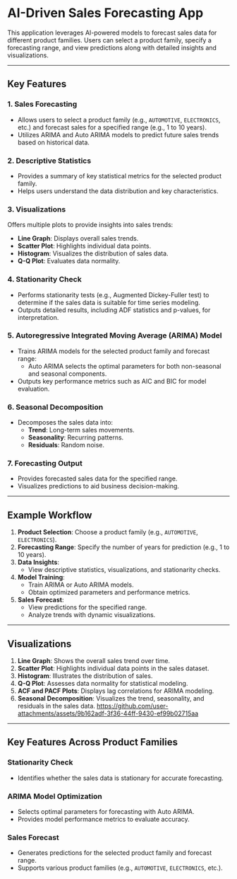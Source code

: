 # AI-Driven Sales Forecasting App

This application leverages AI-powered models to forecast sales data for different product families. Users can select a product family, specify a forecasting range, and view predictions along with detailed insights and visualizations.

---

## Key Features

### 1. Sales Forecasting
- Allows users to select a product family (e.g., `AUTOMOTIVE`, `ELECTRONICS`, etc.) and forecast sales for a specified range (e.g., 1 to 10 years).
- Utilizes ARIMA and Auto ARIMA models to predict future sales trends based on historical data.

### 2. Descriptive Statistics
- Provides a summary of key statistical metrics for the selected product family.
- Helps users understand the data distribution and key characteristics.

### 3. Visualizations
Offers multiple plots to provide insights into sales trends:
- **Line Graph**: Displays overall sales trends.
- **Scatter Plot**: Highlights individual data points.
- **Histogram**: Visualizes the distribution of sales data.
- **Q-Q Plot**: Evaluates data normality.

### 4. Stationarity Check
- Performs stationarity tests (e.g., Augmented Dickey-Fuller test) to determine if the sales data is suitable for time series modeling.
- Outputs detailed results, including ADF statistics and p-values, for interpretation.

### 5. Autoregressive Integrated Moving Average (ARIMA) Model
- Trains ARIMA models for the selected product family and forecast range:
  - Auto ARIMA selects the optimal parameters for both non-seasonal and seasonal components.
- Outputs key performance metrics such as AIC and BIC for model evaluation.

### 6. Seasonal Decomposition
- Decomposes the sales data into:
  - **Trend**: Long-term sales movements.
  - **Seasonality**: Recurring patterns.
  - **Residuals**: Random noise.

### 7. Forecasting Output
- Provides forecasted sales data for the specified range.
- Visualizes predictions to aid business decision-making.

---

## Example Workflow

1. **Product Selection**: Choose a product family (e.g., `AUTOMOTIVE`, `ELECTRONICS`).
2. **Forecasting Range**: Specify the number of years for prediction (e.g., 1 to 10 years).
3. **Data Insights**:
   - View descriptive statistics, visualizations, and stationarity checks.
4. **Model Training**:
   - Train ARIMA or Auto ARIMA models.
   - Obtain optimized parameters and performance metrics.
5. **Sales Forecast**:
   - View predictions for the specified range.
   - Analyze trends with dynamic visualizations.

---

## Visualizations

1. **Line Graph**: Shows the overall sales trend over time.
2. **Scatter Plot**: Highlights individual data points in the sales dataset.
3. **Histogram**: Illustrates the distribution of sales.
4. **Q-Q Plot**: Assesses data normality for statistical modeling.
5. **ACF and PACF Plots**: Displays lag correlations for ARIMA modeling.
6. **Seasonal Decomposition**: Visualizes the trend, seasonality, and residuals in the sales data.
https://github.com/user-attachments/assets/9b162adf-3f36-44ff-9430-ef99b02715aa
---

## Key Features Across Product Families

### Stationarity Check
- Identifies whether the sales data is stationary for accurate forecasting.

### ARIMA Model Optimization
- Selects optimal parameters for forecasting with Auto ARIMA.
- Provides model performance metrics to evaluate accuracy.

### Sales Forecast
- Generates predictions for the selected product family and forecast range.
- Supports various product families (e.g., `AUTOMOTIVE`, `ELECTRONICS`, etc.).

  
